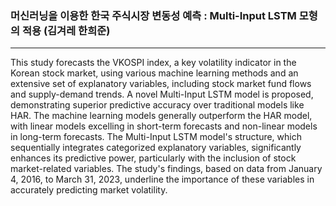 ### 머신러닝을 이용한 한국 주식시장 변동성 예측 : Multi-Input LSTM 모형의 적용 (김겨레 한희준)
-------
This study forecasts the VKOSPI index, a key volatility indicator in the Korean stock market, using various machine learning methods and an extensive set of explanatory variables, including stock market fund flows and supply-demand trends. A novel Multi-Input LSTM model is proposed, demonstrating superior predictive accuracy over traditional models like HAR. The machine learning models generally outperform the HAR model, with linear models excelling in short-term forecasts and non-linear models in long-term forecasts. The Multi-Input LSTM model's structure, which sequentially integrates categorized explanatory variables, significantly enhances its predictive power, particularly with the inclusion of stock market-related variables. The study's findings, based on data from January 4, 2016, to March 31, 2023, underline the importance of these variables in accurately predicting market volatility.
